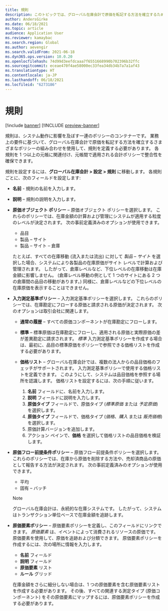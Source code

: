 ```yaml
---
title: 規則
description: このトピックでは、グローバル在庫会計で原価を転記する方法を確立するための規則の設定方法について説明します。
author: AndersGirke
ms.date: 06/18/2021
ms.topic: article
audience: Application User
ms.reviewer: kamaybac
ms.search.region: Global
ms.author: aevengir
ms.search.validFrom: 2021-06-18
ms.dyn365.ops.version: 10.0.20
ms.openlocfilehash: 74d99d3eefdcaaa7f6551668990b702396b32ffc
ms.sourcegitcommit: eceae470f4ae58000ec33fea34db34b7a7a1af43
ms.translationtype: HT
ms.contentlocale: ja-JP
ms.lasthandoff: 06/18/2021
ms.locfileid: "6273186"
---
```

# <a name="conventions"></a>規則

[!include [banner](../includes/banner.md)]
[!INCLUDE [preview-banner](../includes/preview-banner.md)]

規則は、システム動作に影響を及ぼす一連のポリシーのコンテナーです。 業務上の要件に基づいて、グローバル在庫会計で原価を転記する方法を確立するさまざまなポリシーの組み合わせを使用して、規則を定義する必要があります。 各規則を 1 つ以上の元帳に関連付け、元帳間で適用される会計ポリシーで整合性を確保できます。

規則を設定するには、**グローバル在庫会計 \> 設定 \> 規則** に移動します。 各規則ごとに、次のフィールドを設定します:

- **名前** - 規則の名前を入力します。
- **説明** – 規則の説明を入力します。
- **原価オブジェクト ポリシー** – 原価オブジェクト ポリシーを選択します。 これらのポリシーでは、在庫金額の計算および管理にシステムが適用する粒度のレベルが決定されます。 次の事前定義済みのオプションが使用できます。

    - 品目
    - 製品 – サイト
    - 製品 – サイト – 倉庫

    たとえば、すべての在庫移動 (流入または流出) に対して *製品 – サイト* を選択した場合、システムにより各製品の在庫原価がサイト レベルで計算および管理されます。 したがって、倉庫レベルなど、下位レベルの在庫移動は在庫金額に影響しません。 (倉庫レベル移動の例として 1 つのサイトにある 2 つの倉庫間の品目の移動があります。) 同様に、倉庫レベルなどの下位レベルの在庫原価を表示することはできません。

- **入力測定基準ポリシー** – 入力測定基準ポリシーを選択します。 これらのポリシーでは、在庫勘定にフローする原価と請求される原価が決定されます。 次のオプションは取引会社に関連します。

    - **通常の履歴** – すべての原価コンポーネントが在庫勘定にフローします。
    - **標準** – 標準原価は在庫勘定にフローし、適用される原価と実際原価の差が差異勘定に請求されます。 *標準* 入力測定基準ポリシーを作成する場合は、最初に、品目の標準原価をポリシーで参照できる価格リストを作成する必要があります。
    - **価格リスト** – グローバル在庫会計では、複数の法人からの品目価格のフェッチがサポートされます。 入力測定基準ポリシーで使用する価格リストを定義できます。 このようにして、システムは品目価格を参照する場所を認識します。 価格リストを設定するには、次の手順に従います。

        1. **名前** フィールドに、名前を入力します。
        1. **説明** フィールドに説明を入力します。
        1. **原価タイプ** フィールドで、原価タイプ (*標準原価* または *予定原価*) を選択します。
        1. **原価タイプ** フィールドで、価格タイプ (*価格*、*購入* または *販売価格*) を選択します。
        1. 原価計算バージョンを追加します。
        1. アクション ペインで、**価格** を選択して価格リストの品目価格を検証します。

- **原価フロー前提条件ポリシー** – 原価フロー前提条件ポリシーを選択します。 これらのポリシーでは、在庫から原価を削除する方法や、売却済商品の原価として報告する方法が決定されます。 次の事前定義済みのオプションが使用できます。

    - 平均
    - 固有 – バッチ

    > [!NOTE]
    > グローバル在庫会計は、永続的な在庫システムです。 したがって、システムはトランザクション単位ベースで在庫金額を追跡します。

- **原価要素ポリシー** – 原価要素ポリシーを定義し、このフィールドにリンクできます。 *原価要素* は、イベントによって消費されるリソースの原価です。 原価要素を使用して、原価を追跡および分類できます。 原価要素ポリシーを作成するには、次の場所に情報を入力します。

    - **名前** フィールド
    - **説明** フィールド
    - **原価要素** リスト
    - **ルール** グリッド

    在庫金額をさらに細分しない場合は、1 つの原価要素を含む原価要素リストを作成する必要があります。 その後、すべての関連する測定タイプ (原価コンポーネント) をその原価要素にマップするには、原価要素ポリシーを作成する必要があります。
